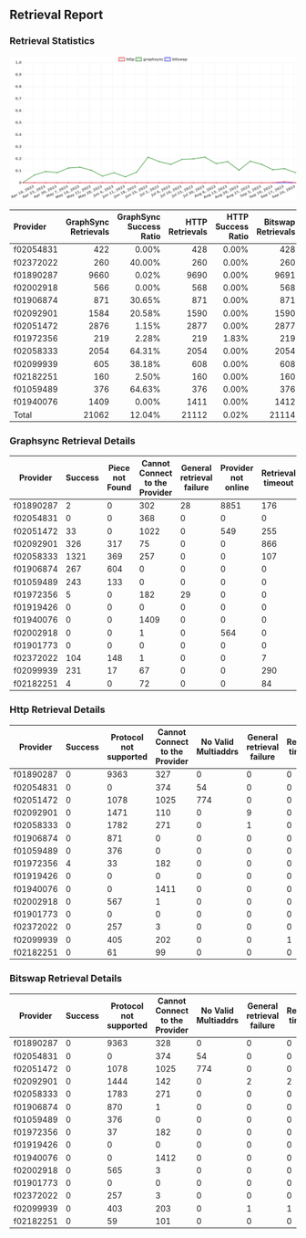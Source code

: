 ## Retrieval Report
### Retrieval Statistics
<img src="https://raw.githubusercontent.com/data-preservation-programs/filplus-checker-assets/main/filecoin-project/filecoin-plus-large-datasets/issues/1341/1695699412611.png"/>

| Provider  | GraphSync Retrievals | GraphSync Success Ratio | HTTP Retrievals | HTTP Success Ratio | Bitswap Retrievals | Bitswap Success Ratio |
| :-------- | -------------------: | ----------------------: | --------------: | -----------------: | -----------------: | --------------------: |
| f02054831 |                  422 |                   0.00% |             428 |              0.00% |                428 |                 0.00% |
| f02372022 |                  260 |                  40.00% |             260 |              0.00% |                260 |                 0.00% |
| f01890287 |                 9660 |                   0.02% |            9690 |              0.00% |               9691 |                 0.00% |
| f02002918 |                  566 |                   0.00% |             568 |              0.00% |                568 |                 0.00% |
| f01906874 |                  871 |                  30.65% |             871 |              0.00% |                871 |                 0.00% |
| f02092901 |                 1584 |                  20.58% |            1590 |              0.00% |               1590 |                 0.00% |
| f02051472 |                 2876 |                   1.15% |            2877 |              0.00% |               2877 |                 0.00% |
| f01972356 |                  219 |                   2.28% |             219 |              1.83% |                219 |                 0.00% |
| f02058333 |                 2054 |                  64.31% |            2054 |              0.00% |               2054 |                 0.00% |
| f02099939 |                  605 |                  38.18% |             608 |              0.00% |                608 |                 0.00% |
| f02182251 |                  160 |                   2.50% |             160 |              0.00% |                160 |                 0.00% |
| f01059489 |                  376 |                  64.63% |             376 |              0.00% |                376 |                 0.00% |
| f01940076 |                 1409 |                   0.00% |            1411 |              0.00% |               1412 |                 0.00% |
| Total     |                21062 |                  12.04% |           21112 |              0.02% |              21114 |                 0.00% |

### Graphsync Retrieval Details
| Provider  | Success | Piece not Found | Cannot Connect to the Provider | General retrieval failure | Provider not online | Retrieval timeout | Unconfirmed block transfer | No Valid Multiaddrs |
| --------- | ------- | --------------- | ------------------------------ | ------------------------- | ------------------- | ----------------- | -------------------------- | ------------------- |
| f01890287 | 2       | 0               | 302                            | 28                        | 8851                | 176               | 301                        | 0                   |
| f02054831 | 0       | 0               | 368                            | 0                         | 0                   | 0                 | 0                          | 54                  |
| f02051472 | 33      | 0               | 1022                           | 0                         | 549                 | 255               | 238                        | 779                 |
| f02092901 | 326     | 317             | 75                             | 0                         | 0                   | 866               | 0                          | 0                   |
| f02058333 | 1321    | 369             | 257                            | 0                         | 0                   | 107               | 0                          | 0                   |
| f01906874 | 267     | 604             | 0                              | 0                         | 0                   | 0                 | 0                          | 0                   |
| f01059489 | 243     | 133             | 0                              | 0                         | 0                   | 0                 | 0                          | 0                   |
| f01972356 | 5       | 0               | 182                            | 29                        | 0                   | 0                 | 3                          | 0                   |
| f01919426 | 0       | 0               | 0                              | 0                         | 0                   | 0                 | 0                          | 0                   |
| f01940076 | 0       | 0               | 1409                           | 0                         | 0                   | 0                 | 0                          | 0                   |
| f02002918 | 0       | 0               | 1                              | 0                         | 564                 | 0                 | 1                          | 0                   |
| f01901773 | 0       | 0               | 0                              | 0                         | 0                   | 0                 | 0                          | 0                   |
| f02372022 | 104     | 148             | 1                              | 0                         | 0                   | 7                 | 0                          | 0                   |
| f02099939 | 231     | 17              | 67                             | 0                         | 0                   | 290               | 0                          | 0                   |
| f02182251 | 4       | 0               | 72                             | 0                         | 0                   | 84                | 0                          | 0                   |

### Http Retrieval Details
| Provider  | Success | Protocol not supported | Cannot Connect to the Provider | No Valid Multiaddrs | General retrieval failure | Retrieval timeout |
| --------- | ------- | ---------------------- | ------------------------------ | ------------------- | ------------------------- | ----------------- |
| f01890287 | 0       | 9363                   | 327                            | 0                   | 0                         | 0                 |
| f02054831 | 0       | 0                      | 374                            | 54                  | 0                         | 0                 |
| f02051472 | 0       | 1078                   | 1025                           | 774                 | 0                         | 0                 |
| f02092901 | 0       | 1471                   | 110                            | 0                   | 9                         | 0                 |
| f02058333 | 0       | 1782                   | 271                            | 0                   | 1                         | 0                 |
| f01906874 | 0       | 871                    | 0                              | 0                   | 0                         | 0                 |
| f01059489 | 0       | 376                    | 0                              | 0                   | 0                         | 0                 |
| f01972356 | 4       | 33                     | 182                            | 0                   | 0                         | 0                 |
| f01919426 | 0       | 0                      | 0                              | 0                   | 0                         | 0                 |
| f01940076 | 0       | 0                      | 1411                           | 0                   | 0                         | 0                 |
| f02002918 | 0       | 567                    | 1                              | 0                   | 0                         | 0                 |
| f01901773 | 0       | 0                      | 0                              | 0                   | 0                         | 0                 |
| f02372022 | 0       | 257                    | 3                              | 0                   | 0                         | 0                 |
| f02099939 | 0       | 405                    | 202                            | 0                   | 0                         | 1                 |
| f02182251 | 0       | 61                     | 99                             | 0                   | 0                         | 0                 |

### Bitswap Retrieval Details
| Provider  | Success | Protocol not supported | Cannot Connect to the Provider | No Valid Multiaddrs | General retrieval failure | Retrieval timeout |
| --------- | ------- | ---------------------- | ------------------------------ | ------------------- | ------------------------- | ----------------- |
| f01890287 | 0       | 9363                   | 328                            | 0                   | 0                         | 0                 |
| f02054831 | 0       | 0                      | 374                            | 54                  | 0                         | 0                 |
| f02051472 | 0       | 1078                   | 1025                           | 774                 | 0                         | 0                 |
| f02092901 | 0       | 1444                   | 142                            | 0                   | 2                         | 2                 |
| f02058333 | 0       | 1783                   | 271                            | 0                   | 0                         | 0                 |
| f01906874 | 0       | 870                    | 1                              | 0                   | 0                         | 0                 |
| f01059489 | 0       | 376                    | 0                              | 0                   | 0                         | 0                 |
| f01972356 | 0       | 37                     | 182                            | 0                   | 0                         | 0                 |
| f01919426 | 0       | 0                      | 0                              | 0                   | 0                         | 0                 |
| f01940076 | 0       | 0                      | 1412                           | 0                   | 0                         | 0                 |
| f02002918 | 0       | 565                    | 3                              | 0                   | 0                         | 0                 |
| f01901773 | 0       | 0                      | 0                              | 0                   | 0                         | 0                 |
| f02372022 | 0       | 257                    | 3                              | 0                   | 0                         | 0                 |
| f02099939 | 0       | 403                    | 203                            | 0                   | 1                         | 1                 |
| f02182251 | 0       | 59                     | 101                            | 0                   | 0                         | 0                 |
